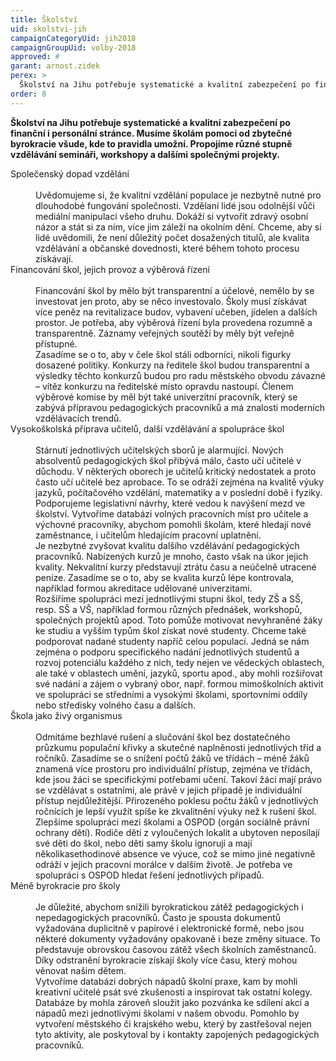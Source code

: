 ```yaml
---
title: Školství
uid: skolstvi-jih
campaignCategoryUid: jih2018
campaignGroupUid: volby-2018
approved: #
garant: arnost.zidek
perex: >
  Školství na Jihu potřebuje systematické a kvalitní zabezpečení po finanční i personální stránce. Musíme školám pomoci od zbytečné byrokracie všude, kde to pravidla umožní. Propojíme různé stupně vzdělávání semináři, workshopy a dalšími společnými projekty.
order: 8
---
```


**Školství na Jihu potřebuje systematické a kvalitní zabezpečení po finanční i personální stránce. Musíme školám pomoci od zbytečné byrokracie všude, kde to pravidla umožní. Propojíme různé stupně vzdělávání semináři, workshopy a dalšími společnými projekty.**

<dl class="c-program-key-point-list">
  <dt>Společenský dopad vzdělání</dt><br />
  <dd>Uvědomujeme si, že kvalitní vzdělání populace je nezbytně nutné pro dlouhodobé fungování společnosti. Vzdělaní lidé jsou odolnější vůči mediální manipulaci všeho druhu. Dokáží si vytvořit zdravý osobní názor a stát si za ním, více jim záleží na okolním dění. Chceme, aby si lidé uvědomili, že není důležitý počet dosažených titulů, ale kvalita vzdělávání a občanské dovednosti, které během tohoto procesu získávají.</dd>
  
  <dt>Financování škol, jejich provoz a výběrová řízení</dt><br />
  <dd>Financování škol by mělo být transparentní a účelové, nemělo by se investovat jen proto, aby se něco investovalo. Školy musí získávat více peněz na revitalizace budov, vybavení učeben, jídelen a dalších prostor. Je potřeba, aby výběrová řízení byla provedena rozumně a transparentně. Záznamy veřejných soutěží by měly být veřejně přístupné.<br />
  Zasadíme se o to, aby v čele škol stáli odborníci, nikoli figurky dosazené politiky. Konkurzy na ředitele škol budou transparentní a výsledky těchto konkurzů budou pro radu městského obvodu závazné – vítěz konkurzu na ředitelské místo opravdu nastoupí. Členem výběrové komise by měl být také univerzitní pracovník, který se zabývá přípravou pedagogických pracovníků a má znalosti moderních vzdělávacích trendů.</dd>
  
  <dt>Vysokoškolská příprava učitelů, další vzdělávání a spolupráce škol</dt><br />
  <dd>Stárnutí jednotlivých učitelských sborů je alarmující. Nových absolventů pedagogických škol přibývá málo, často učí učitelé v důchodu. V některých oborech je učitelů kritický nedostatek a proto často učí učitelé bez aprobace. To se odráží zejména na kvalitě výuky jazyků, počítačového vzdělání, matematiky a v poslední době i fyziky. Podporujeme legislativní návrhy, které vedou k navýšení mezd ve školství. Vytvoříme databázi volných pracovních míst pro učitele a výchovné pracovníky, abychom pomohli školám, které hledají nové zaměstnance, i učitelům hledajícím pracovní uplatnění.<br />
  Je nezbytné zvyšovat kvalitu dalšího vzdělávání pedagogických pracovníků. Nabízených kurzů je mnoho, často však na úkor jejich kvality. Nekvalitní kurzy představují ztrátu času a neúčelně utracené peníze. Zasadíme se o to, aby se kvalita kurzů lépe kontrovala, například formou akreditace udělované univerzitami.<br />
  Rozšíříme spolupráci mezi jednotlivými stupni škol, tedy ZŠ a SŠ, resp. SŠ a VŠ, například formou různých přednášek, workshopů, společných projektů apod. Toto pomůže motivovat nevyhraněné žáky ke studiu a vyšším typům škol získat nové studenty. Chceme také podporovat nadané studenty napříč celou populací. Jedná se nám zejména o podporu specifického nadání jednotlivých studentů a rozvoj potenciálu každého z nich, tedy nejen ve vědeckých oblastech, ale také v oblastech umění, jazyků, sportu apod., aby mohli rozšiřovat své nadání a zájem o vybraný obor, např. formou mimoškolních aktivit ve spolupráci se středními a vysokými školami, sportovními oddíly nebo středisky volného času a dalších.</dd>
  
  <dt>Škola jako živý organismus</dt><br />
  <dd>Odmítáme bezhlavé rušení a slučování škol bez dostatečného průzkumu populační křivky a skutečné naplněnosti jednotlivých tříd a ročníků. Zasadíme se o snížení počtů žáků ve třídách – méně žáků znamená více prostoru pro individuální přístup, zejména ve třídách, kde jsou žáci se specifickými potřebami učení. Takoví žáci mají právo se vzdělávat s ostatními, ale právě v jejich případě je individuální přístup nejdůležitější. Přirozeného poklesu počtu žáků v jednotlivých ročnících je lepší využít spíše ke zkvalitnění výuky než k rušení škol.<br />
  Zlepšíme spolupráci mezi školami a OSPOD (orgán sociálně právní ochrany dětí). Rodiče dětí z vyloučených lokalit a ubytoven neposílají své děti do škol, nebo děti samy školu ignorují a mají několikasethodinové absence ve výuce, což se mimo jiné negativně odráží v jejich pracovní morálce v dalším životě. Je potřeba ve spolupráci s OSPOD hledat řešení jednotlivých případů.</dd>
  
  <dt>Méně byrokracie pro školy</dt><br />
  <dd>Je důležité, abychom snížili byrokratickou zátěž pedagogických i nepedagogických pracovníků. Často je spousta dokumentů vyžadována duplicitně v papírové i elektronické formě, nebo jsou některé dokumenty vyžadovány opakovaně i beze změny situace. To představuje obrovskou časovou zátěž všech školních zaměstnanců. Díky odstranění byrokracie získají školy více času, který mohou věnovat našim dětem.<br />
  Vytvoříme databázi dobrých nápadů školní praxe, kam by mohli kreativní učitelé psát své zkušenosti a inspirovat tak ostatní kolegy. Databáze by mohla zároveň sloužit jako pozvánka ke sdílení akcí a nápadů mezi jednotlivými školami v našem obvodu. Pomohlo by vytvoření městského či krajského webu, který by zastřešoval nejen tyto aktivity, ale poskytoval by i kontakty zapojených pedagogických pracovníků.</dd>
</dl>
